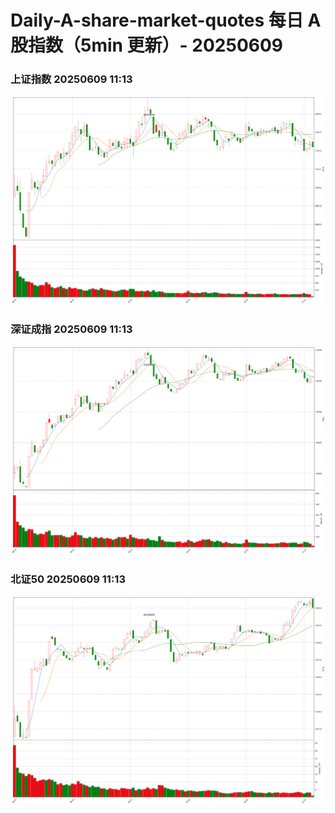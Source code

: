 
# Daily-A-share-market-quotes 每日 A 股指数（5min 更新）- 20250609

### 上证指数 20250609 11:13
![](./fig/2025/6/20250609-sh000001.png)

### 深证成指 20250609 11:13
![](./fig/2025/6/20250609-sz399001.png)

### 北证50 20250609 11:13
![](./fig/2025/6/20250609-bj899050.png)
